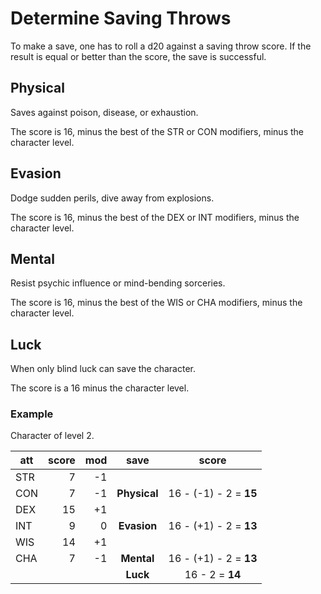 
# Determine Saving Throws

To make a save, one has to roll a d20 against a saving throw score. If the result is equal or better than the score, the save is successful.


## Physical

Saves against poison, disease, or exhaustion.

The score is 16, minus the best of the STR or CON modifiers, minus the character level.


## Evasion

Dodge sudden perils, dive away from explosions.

The score is 16, minus the best of the DEX or INT modifiers, minus the character level.


## Mental

Resist psychic influence or mind-bending sorceries.

The score is 16, minus the best of the WIS or CHA modifiers, minus the character level.


## Luck

When only blind luck can save the character.

The score is a 16 minus the character level.


### Example

Character of level 2.

| att | score | mod | save         | score                  |
|-----|------:|----:|:------------:|:----------------------:|
| STR |     7 |  -1 |              |                        |
| CON |     7 |  -1 | **Physical** | 16 - (-1) - 2 = **15** |
| DEX |    15 |  +1 |              |                        |
| INT |     9 |   0 | **Evasion**  | 16 - (+1) - 2 = **13** |
| WIS |    14 |  +1 |              |                        |
| CHA |     7 |  -1 | **Mental**   | 16 - (+1) - 2 = **13** |
|     |       |     | **Luck**     | 16 - 2 = **14**        |

